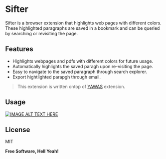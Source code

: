 # Sifter

Sifter is a browser extension that highlights web pages with different colors. These highlighted paragraphs are saved in a bookmark and can be queried by searching or revisiting the page. 


## Features

- Highlights webpages and pdfs with different colors for future usage.
- Automatically highlights the saved paragh upon re-visiting the page. 
- Easy to navigate to the saved paragraph through search explorer.
- Export hightlighted parapgh through email.

> This extension is written ontop of [YAWAS](https://chrome.google.com/webstore/detail/yawas/kjlghdmljfgngjdpeaiogebkiilpiimk?hl=en) extension.

## Usage
[![IMAGE ALT TEXT HERE](https://img.youtube.com/vi/x0p5reU-ogY/0.jpg)](https://www.youtube.com/watch?v=x0p5reU-ogY)

## License

MIT

**Free Software, Hell Yeah!**

